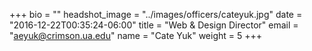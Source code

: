 +++
bio = ""
headshot_image = "../images/officers/cateyuk.jpg"
date = "2016-12-22T00:35:24-06:00"
title = "Web & Design Director"
email = "aeyuk@crimson.ua.edu"
name = "Cate Yuk"
weight = 5
+++

